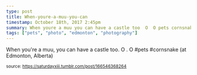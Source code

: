 ```yaml
---
type: post
title: When-youre-a-muu-you-can
timestamp: October 18th, 2017 2:45pm
summary: When youre a muu you can have a castle too  O  O pets cornsnake  at Edmonton Albertap 
tags: ["pets", "photo", "edmonton", "photography"]
---
```

<a href="https://www.instagram.com/p/BaZzs9xH1ih/ "></a>
                                                                                          <div class="caption"><p>When you're a muu, you can have a castle too.  O . O #pets #cornsnake  (at Edmonton, Alberta)</p> </div>
                                    
                
                
                
                
                                
<small>source: https://saturdayxiii.tumblr.com/post/166546368264</small>